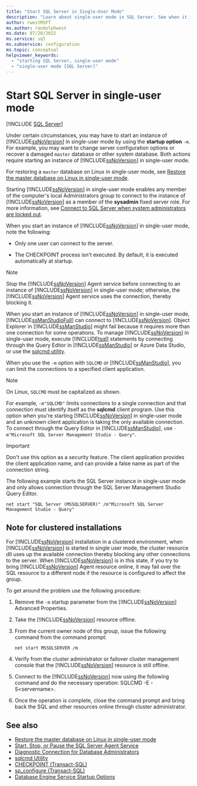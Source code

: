 ```yaml
---
title: "Start SQL Server in Single-User Mode"
description: "Learn about single-user mode in SQL Server. See when it is useful and how to use the startup option -m to start an instance of SQL Server in this mode."
author: rwestMSFT
ms.author: randolphwest
ms.date: 07/20/2022
ms.service: sql
ms.subservice: configuration
ms.topic: conceptual
helpviewer_keywords:
  - "starting SQL Server, single-user mode"
  - "single-user mode [SQL Server]"
---
```

# Start SQL Server in single-user mode

[!INCLUDE [SQL Server](../../includes/applies-to-version/sqlserver.md)]

Under certain circumstances, you may have to start an instance of [!INCLUDE[ssNoVersion](../../includes/ssnoversion-md.md)] in single-user mode by using the **startup option** `-m`. For example, you may want to change server configuration options or recover a damaged `master` database or other system database. Both actions require starting an instance of [!INCLUDE[ssNoVersion](../../includes/ssnoversion-md.md)] in single-user mode.

For restoring a `master` database on Linux in single-user mode, see [Restore the master database on Linux in single-user mode](../../linux/sql-server-linux-restore-master-database-in-single-user-mode.md).

Starting [!INCLUDE[ssNoVersion](../../includes/ssnoversion-md.md)] in single-user mode enables any member of the computer's local Administrators group to connect to the instance of [!INCLUDE[ssNoVersion](../../includes/ssnoversion-md.md)] as a member of the **sysadmin** fixed server role. For more information, see [Connect to SQL Server when system administrators are locked out](connect-to-sql-server-when-system-administrators-are-locked-out.md).

When you start an instance of [!INCLUDE[ssNoVersion](../../includes/ssnoversion-md.md)] in single-user mode, note the following:

- Only one user can connect to the server.

- The CHECKPOINT process isn't executed. By default, it is executed automatically at startup.

> [!NOTE]  
> Stop the [!INCLUDE[ssNoVersion](../../includes/ssnoversion-md.md)] Agent service before connecting to an instance of [!INCLUDE[ssNoVersion](../../includes/ssnoversion-md.md)] in single-user mode; otherwise, the [!INCLUDE[ssNoVersion](../../includes/ssnoversion-md.md)] Agent service uses the connection, thereby blocking it.

When you start an instance of [!INCLUDE[ssNoVersion](../../includes/ssnoversion-md.md)] in single-user mode, [!INCLUDE[ssManStudioFull](../../includes/ssmanstudiofull-md.md)] can connect to [!INCLUDE[ssNoVersion](../../includes/ssnoversion-md.md)]. Object Explorer in [!INCLUDE[ssManStudio](../../includes/ssmanstudio-md.md)] might fail because it requires more than one connection for some operations. To manage [!INCLUDE[ssNoVersion](../../includes/ssnoversion-md.md)] in single-user mode, execute [!INCLUDE[tsql](../../includes/tsql-md.md)] statements by connecting through the Query Editor in [!INCLUDE[ssManStudio](../../includes/ssmanstudio-md.md)] or Azure Data Studio, or use the [sqlcmd utility](../../tools/sqlcmd/sqlcmd-utility.md).

When you use the `-m` option with `SQLCMD` or [!INCLUDE[ssManStudio](../../includes/ssmanstudio-md.md)], you can limit the connections to a specified client application.

> [!NOTE]  
> On Linux, `SQLCMD` must be capitalized as shown.

For example, `-m"SQLCMD"` limits connections to a single connection and that connection must identify itself as the **sqlcmd** client program. Use this option when you're starting [!INCLUDE[ssNoVersion](../../includes/ssnoversion-md.md)] in single-user mode and an unknown client application is taking the only available connection. To connect through the Query Editor in [!INCLUDE[ssManStudio](../../includes/ssmanstudio-md.md)], use `-m"Microsoft SQL Server Management Studio - Query"`.

> [!IMPORTANT]  
> Don't use this option as a security feature. The client application provides the client application name, and can provide a false name as part of the connection string.

The following example starts the SQL Server instance in single-user mode and only allows connection through the SQL Server Management Studio Query Editor.

```console
net start "SQL Server (MSSQLSERVER)" /m"Microsoft SQL Server Management Studio - Query"
```

## Note for clustered installations

For [!INCLUDE[ssNoVersion](../../includes/ssnoversion-md.md)] installation in a clustered environment, when [!INCLUDE[ssNoVersion](../../includes/ssnoversion-md.md)] is started in single user mode, the cluster resource dll uses up the available connection thereby blocking any other connections to the server. When [!INCLUDE[ssNoVersion](../../includes/ssnoversion-md.md)] is in this state, if you try to bring [!INCLUDE[ssNoVersion](../../includes/ssnoversion-md.md)] Agent resource online, it may fail over the SQL resource to a different node if the resource is configured to affect the group.

To get around the problem use the following procedure:

1. Remove the `-m` startup parameter from the [!INCLUDE[ssNoVersion](../../includes/ssnoversion-md.md)] Advanced Properties.

1. Take the [!INCLUDE[ssNoVersion](../../includes/ssnoversion-md.md)] resource offline.

1. From the current owner node of this group, issue the following command from the command prompt:

   ```console
   net start MSSQLSERVER /m
   ```

1. Verify from the cluster administrator or failover cluster management console that the [!INCLUDE[ssNoVersion](../../includes/ssnoversion-md.md)] resource is still offline.

1. Connect to the [!INCLUDE[ssNoVersion](../../includes/ssnoversion-md.md)] now using the following command and do the necessary operation: SQLCMD -E -S\<servername>.

1. Once the operation is complete, close the command prompt and bring back the SQL and other resources online through cluster administrator.

## See also

- [Restore the master database on Linux in single-user mode](../../linux/sql-server-linux-restore-master-database-in-single-user-mode.md)
- [Start, Stop, or Pause the SQL Server Agent Service](../../ssms/agent/start-stop-or-pause-the-sql-server-agent-service.md)
- [Diagnostic Connection for Database Administrators](../../database-engine/configure-windows/diagnostic-connection-for-database-administrators.md)
- [sqlcmd Utility](../../tools/sqlcmd/sqlcmd-utility.md)
- [CHECKPOINT &#40;Transact-SQL&#41;](../../t-sql/language-elements/checkpoint-transact-sql.md)
- [sp_configure &#40;Transact-SQL&#41;](../../relational-databases/system-stored-procedures/sp-configure-transact-sql.md)
- [Database Engine Service Startup Options](../../database-engine/configure-windows/database-engine-service-startup-options.md)